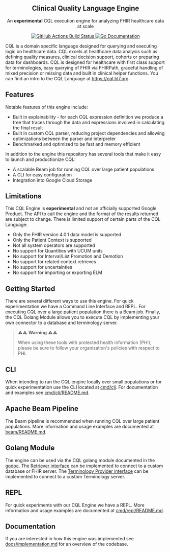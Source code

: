 <p align="center">
  <h2 align=center>Clinical Quality Language Engine</h2>
  <p align="center">An <b>experimental</b> CQL execution engine for analyzing FHIR healthcare data at
scale</p>
  <p align="center">
    <a href="https://github.com/google/cql/actions">
      <img src="https://github.com/google/cql/workflows/go_test/badge.svg" alt="GitHub Actions Build Status" />
    </a>
    <a href="https://godoc.org/github.com/google/cql">
      <img src="https://godoc.org/github.com/google/cql?status.svg" alt="Go Documentation" />
    </a>
  </p>
</p>



CQL is a domain specific language designed for querying and executing logic on
healthcare data. CQL excels at healthcare data analysis such as defining quality
measures, clinical decision support, cohorts or preparing data for dashboards.
CQL is designed for healthcare with first class support for terminologies, easy
querying of FHIR via FHIRPath, graceful handling of mixed precision or missing
data and built in clinical helper functions. You can find an intro to the CQL
Language at https://cql.hl7.org.

## Features

Notable features of this engine include:

- Built in explainability - for each CQL expression definition we produce a tree
that traces through the data and expressions involved in calculating the final
result
- Built in custom CQL parser, reducing project dependencies and allowing
optimizations between the parser and interpreter
- Benchmarked and optimized to be fast and memory efficient

In addition to the engine this repository has several tools that make it easy to
launch and productionize CQL:

- A scalable Beam job for running CQL over large patient populations
- A CLI for easy configuration
- Integration into Google Cloud Storage

## Limitations

This CQL Engine is **experimental** and not an officially supported Google
Product. The API to call the engine and the format of the results returned are
subject to change. There is limited support of certain parts of the CQL
Language:

- Only the FHIR version 4.0.1 data model is supported
- Only the Patient Context is supported
- Not all system operators are supported
- No support for Quantities with UCUM units
- No support for Interval/List Promotion and Demotion
- No support for related context retrieves
- No support for uncertainties
- No support for importing or exporting ELM

## Getting Started

There are several different ways to use this engine. For quick experimentation
we have a Command Line Interface and REPL. For executing CQL over a large
patient population there is a Beam job. Finally, the CQL Golang Module allows
you to execute CQL by implementing your own connector to a database and
terminology server.

> ⚠️⚠️  **Warning**  ⚠️⚠️
>
> When using these tools with protected health information (PHI), please be sure
to follow your organization's policies with respect to PHI.

## CLI

When intending to run the CQL engine locally over small populations or for quick
experimentation use the CLI located at [cmd/cli](cmd/cli). For documentation
and examples see [cmd/cli/README.md](cmd/cli/README.md).

## Apache Beam Pipeline

The Beam pipeline is recommended when running CQL over large patient populations.
More information and usage examples are documented at
[beam/README.md](beam/README.md).

## Golang Module

The engine can be used via the CQL golang module documented in the
[godoc](https://pkg.go.dev/github.com/google/cql).
The [Retriever interface](retriever/retriever.go) can be implemented to connect
to a custom database or FHIR server. The
[Terminology Provider interface](terminology/provider.go) can be implemented to
connect to a custom Terminology server.

## REPL

For quick experiments with our CQL Engine we have a REPL. More information and
usage examples are documented at [cmd/repl/README.md](cmd/repl/README.md).

## Documentation

If you are interested in how this engine was implemented see
[docs/implementation.md](docs/implementation.md) for an overview of the
codebase.
